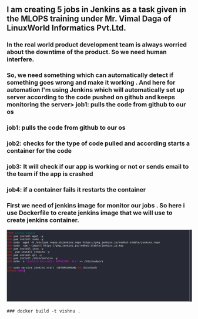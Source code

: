  ## I am creating  5 jobs in Jenkins as a task given in the MLOPS training under Mr. Vimal Daga of LinuxWorld Informatics Pvt.Ltd. 

### In the real world  product development  team is always worried about the downtime of the product. So we need human interfere.
### So, we need something which can automatically detect if something goes wrong and make it working . And here for automation I'm using Jenkins which will automatically set up server according to the code pushed on github and keeps monitoring the server> job1: pulls the code from github to our os


### job1: pulls the code from github to our os
### job2: checks for the type of code pulled and according starts a container for the code

### job3: It will check if our app is working or not or  sends email to the team if the app is crashed

### job4: if a container fails it restarts the container


### First we need of jenkins image for monitor our jobs . So here i use  Dockerfile to create jenkins image that we will use to create jenkins container.

![Dockerfile](img/Dockerfile.jpg)



```
### docker build -t vishnu . 
```

